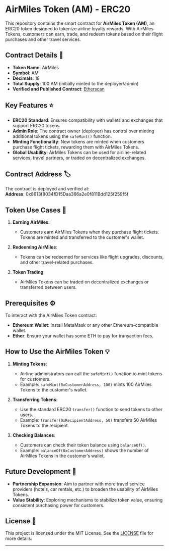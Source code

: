 # AirMiles Token (AM) - ERC20

This repository contains the smart contract for **AirMiles Token (AM)**, an ERC20 token designed to tokenize airline loyalty rewards. With AirMiles Tokens, customers can earn, trade, and redeem tokens based on their flight purchases and other travel services.

## Contract Details 📜
- **Token Name**: AirMiles
- **Symbol**: AM
- **Decimals**: 18
- **Total Supply**: 100 AM (initially minted to the deployer/admin)
- **Verified and Published Contract**: [Etherscan](https://sepolia.etherscan.io/address/0x8613f8034fD15Daa366a2e0f811Bdd125f259f5f#code)

## Key Features ⭐
- **ERC20 Standard**: Ensures compatibility with wallets and exchanges that support ERC20 tokens.
- **Admin Role**: The contract owner (deployer) has control over minting additional tokens using the `safeMint()` function.
- **Minting Functionality**: New tokens are minted when customers purchase flight tickets, rewarding them with AirMiles Tokens.
- **Global Usability**: AirMiles Tokens can be used for airline-related services, travel partners, or traded on decentralized exchanges.

## Contract Address 🏷️
The contract is deployed and verified at:  
**Address**: 0x8613f8034fD15Daa366a2e0f811Bdd125f259f5f
## Token Use Cases 🛫
1. **Earning AirMiles**:
   - Customers earn AirMiles Tokens when they purchase flight tickets. Tokens are minted and transferred to the customer's wallet.

2. **Redeeming AirMiles**:
   - Tokens can be redeemed for services like flight upgrades, discounts, and other travel-related purchases.

3. **Token Trading**:
   - AirMiles Tokens can be traded on decentralized exchanges or transferred between users.

## Prerequisites ⚙️
To interact with the AirMiles Token contract:
- **Ethereum Wallet**: Install MetaMask or any other Ethereum-compatible wallet.
- **Ether**: Ensure your wallet has some ETH to pay for transaction fees.

## How to Use the AirMiles Token 💡
1. **Minting Tokens**:
   - Airline administrators can call the `safeMint()` function to mint tokens for customers.
   - Example: `safeMint(0xCustomerAddress, 100)` mints 100 AirMiles Tokens to the customer's wallet.

2. **Transferring Tokens**:
   - Use the standard ERC20 `transfer()` function to send tokens to other users.
   - Example: `transfer(0xRecipientAddress, 50)` transfers 50 AirMiles Tokens to the recipient.

3. **Checking Balances**:
   - Customers can check their token balance using `balanceOf()`.
   - Example: `balanceOf(0xCustomerAddress)` shows the number of AirMiles Tokens in the customer’s wallet.

## Future Development 🔧
- **Partnership Expansion**: Aim to partner with more travel service providers (hotels, car rentals, etc.) to broaden the usability of AirMiles Tokens.
- **Value Stability**: Exploring mechanisms to stabilize token value, ensuring consistent purchasing power for customers.

## License 📜
This project is licensed under the MIT License. See the [LICENSE](LICENSE) file for more details.

---

